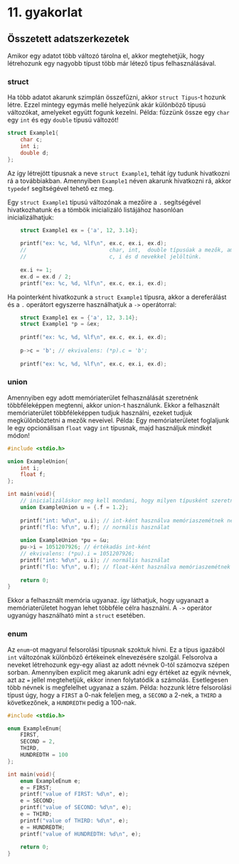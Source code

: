 # 11. gyakorlat

## Összetett adatszerkezetek

Amikor egy adatot több változó tárolna el, akkor megtehetjük, hogy létrehozunk egy nagyobb típust több már létező típus felhasználásával.

### struct

Ha több adatot akarunk szimplán összefűzni, akkor `struct Tipus`-t hozunk létre.
Ezzel mintegy egymás mellé helyezünk akár különböző típusú változókat, amelyeket együtt fogunk kezelni.
Példa: fűzzünk össze egy `char` egy `int` és egy `double` típusú változót!
```C
struct Example1{
    char c;
    int i;
    double d;
};
```
Az így létrejött típusnak a neve `struct Example1`, tehát így tudunk hivatkozni rá a továbbiakban.
Amennyiben `Example1` néven akarunk hivatkozni rá, akkor `typedef` segítségével tehető ez meg.

Egy `struct Example1` típusú változónak a mezőire a `.` segítségével hivatkozhatunk és a tömbök inicializáló listájához hasonlóan inicializálhatjuk:
```C
    struct Example1 ex = {'a', 12, 3.14};
    
    printf("ex: %c, %d, %lf\n", ex.c, ex.i, ex.d);
    //                          char, int,  double típusúak a mezők, amelyeket rendre
    //                          c, i és d nevekkel jelöltünk.
    
    ex.i += 1;
    ex.d = ex.d / 2;
    printf("ex: %c, %d, %lf\n", ex.c, ex.i, ex.d);
```

Ha pointerként hivatkozunk a `struct Example1` típusra, akkor a dereferálást és a `.` operátort egyszerre használhatjuk a `->` operátorral:
```C
    struct Example1 ex = {'a', 12, 3.14};
    struct Example1 *p = &ex;
    
    printf("ex: %c, %d, %lf\n", ex.c, ex.i, ex.d);
    
    p->c = 'b'; // ekvivalens: (*p).c = 'b';
    
    printf("ex: %c, %d, %lf\n", ex.c, ex.i, ex.d);
```

### union

Amennyiben egy adott memóriaterület felhasználását szeretnénk többféleképpen megtenni, akkor union-t használunk. Ekkor a felhasznált memóriaterület többféleképpen tudjuk használni, ezeket tudjuk megkülönböztetni a mezők neveivel.
Példa: Egy memóriaterületet foglaljunk le egy opcionálisan `float` vagy `int` típusnak, majd használjuk mindkét módon!
```C
#include <stdio.h>

union ExampleUnion{
    int i;
    float f;
};

int main(void){
    // inicializáláskor meg kell mondani, hogy milyen típusként szeretném inicializálni, ezt a . operátorral és a mező nevével tehetem meg!
    union ExampleUnion u = {.f = 1.2};
    
    printf("int: %d\n", u.i); // int-ként használva memóriaszemétnek néz ki
    printf("flo: %f\n", u.f); // normális használat
    
    union ExampleUnion *pu = &u;
    pu->i = 1051207926; // értékadás int-ként
    // ekvivalens: (*pu).i = 1051207926;
    printf("int: %d\n", u.i); // normális használat
    printf("flo: %f\n", u.f); // float-ként használva memóriaszemétnek néz ki
    
    return 0;
}
```
Ekkor a felhasznált memória ugyanaz. így láthatjuk, hogy ugyanazt a memóriaterületet hogyan lehet többféle célra használni.
A `->` operátor ugyanúgy használható mint a `struct` esetében.

### enum

Az `enum`-ot magyarul felsorolási típusnak szoktuk hívni. Ez a típus igazából `int` változónak különböző értékeinek elnevezésére szolgál. Felsorolva a neveket létrehozunk egy-egy aliast az adott névnek 0-tól számozva szépen sorban. Amennyiben explicit meg akarunk adni egy értéket az egyik névnek, azt az `=` jellel megtehetjük, ekkor innen folytatódik a számolás. Esetlegesen több névnek is megfelelhet ugyanaz a szám.
Példa: hozzunk létre felsorolási típust úgy, hogy a `FIRST` a 0-nak feleljen meg, a `SECOND` a 2-nek, a `THIRD` a következőnek, a `HUNDREDTH` pedig a 100-nak.
```C
#include <stdio.h>

enum ExampleEnum{
    FIRST,
    SECOND = 2,
    THIRD,
    HUNDREDTH = 100
};

int main(void){
    enum ExampleEnum e;
    e = FIRST;
    printf("value of FIRST: %d\n", e);
    e = SECOND;
    printf("value of SECOND: %d\n", e);
    e = THIRD;
    printf("value of THIRD: %d\n", e);
    e = HUNDREDTH;
    printf("value of HUNDREDTH: %d\n", e);
    
    return 0;
}
```
